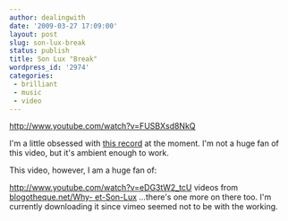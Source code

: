 ```yaml
---
author: dealingwith
date: '2009-03-27 17:09:00'
layout: post
slug: son-lux-break
status: publish
title: Son Lux "Break"
wordpress_id: '2974'
categories:
 - brilliant
 - music
 - video
---
```


http://www.youtube.com/watch?v=FUSBXsd8NkQ

I'm a little obsessed with [this record][1] at the moment. I'm not a huge fan
of this video, but it's ambient enough to work.

This video, however, I am a huge fan of:

http://www.youtube.com/watch?v=eDG3tW2_tcU videos from [blogotheque.net/Why-
et-Son-Lux][2] ...there's one more on there too. I'm currently downloading it
since vimeo seemed not to be with the working.

   [1]: http://www.amazon.com/War-Walls-Mazes-Son-Lux/dp/B00127ISDG/ref=pd_bbs_sr_1?ie=UTF8&s=music&qid=1238192777&sr=8-1

   [2]: http://www.blogotheque.net/Why-et-Son-Lux

